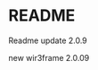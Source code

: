 # README

Readme update 2.0.9

new wir3frame 2.0.09

<!-- updating wireframe 2.0 -->
<!-- ein update -->
<!-- Monke fix -->
<!-- <new2> -->
<!-- class fix -->